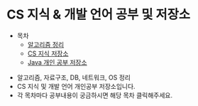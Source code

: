 # CS 지식 & 개발 언어 공부 및 저장소
* 목차
    * [알고리즘 정리](https://github.com/Hasegos/backendStudy/tree/master/Algorithm)
    * [CS 지식 저장소](https://github.com/Hasegos/Study_CS/tree/master/Computer%20Science)
    * [Java 개인 공부 저장소](https://github.com/Hasegos/backendStudy/tree/master/Java%20Basic)

+ 알고리즘, 자료구조, DB, 네트워크, OS 정리
+ CS 지식 및 개발 언어 개인공부 저장소입니다.  
+ 각 목차마다 공부내용이 궁금하시면 해당 목차 클릭해주세요.


